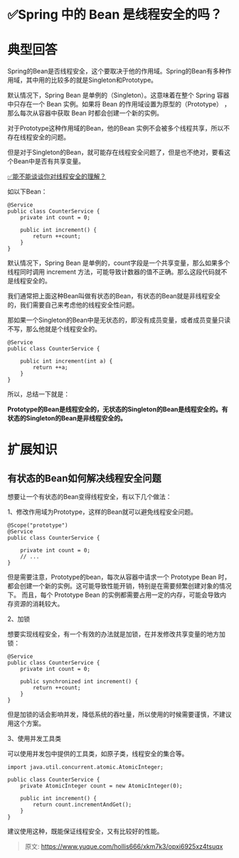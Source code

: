 # ✅Spring 中的 Bean 是线程安全的吗？

# 典型回答


Spring的Bean是否线程安全，这个要取决于他的作用域。Spring的Bean有多种作用域，其中用的比较多的就是Singleton和Prototype。



默认情况下，Spring Bean 是单例的（Singleton）。这意味着在整个 Spring 容器中只存在一个 Bean 实例。如果将 Bean 的作用域设置为原型的（Prototype） ，那么每次从容器中获取 Bean 时都会创建一个新的实例。



对于Prototype这种作用域的Bean，他的Bean 实例不会被多个线程共享，所以不存在线程安全的问题。



但是对于Singleton的Bean，就可能存在线程安全问题了，但是也不绝对，要看这个Bean中是否有共享变量。



[✅能不能谈谈你对线程安全的理解？](https://www.yuque.com/hollis666/xkm7k3/bnddbd#Dg2zO)



如以下Bean：



```plain
@Service
public class CounterService {
    private int count = 0;

    public int increment() {
        return ++count;
    }
}
```



默认情况下，Spring Bean 是单例的，count字段是一个共享变量，那么如果多个线程同时调用 increment 方法，可能导致计数器的值不正确。那么这段代码就不是线程安全的。



我们通常把上面这种Bean叫做有状态的Bean，有状态的Bean就是非线程安全的，我们需要自己来考虑他的线程安全性问题。



那如果一个Singleton的Bean中是无状态的，即没有成员变量，或者成员变量只读不写，那么他就是个线程安全的。



```plain
@Service
public class CounterService {
    
    public int increment(int a) {
        return ++a;
    }
}

```



所以，总结一下就是：



**Prototype的Bean是线程安全的，无状态的Singleton的Bean是线程安全的。有状态的Singleton的Bean是非线程安全的。**



# 扩展知识


## 有状态的Bean如何解决线程安全问题


想要让一个有状态的Bean变得线程安全，有以下几个做法：



1、修改作用域为Prototype，这样的Bean就可以避免线程安全问题。



```plain
@Scope("prototype")
@Service
public class CounterService {

  	private int count = 0;
    // ...
}
```



但是需要注意，Prototype的bean，每次从容器中请求一个 Prototype Bean 时，都会创建一个新的实例。这可能导致性能开销，特别是在需要频繁创建对象的情况下。 而且，每个 Prototype Bean 的实例都需要占用一定的内存，可能会导致内存资源的消耗较大。



2、加锁



想要实现线程安全，有一个有效的办法就是加锁，在并发修改共享变量的地方加锁：



```plain
@Service
public class CounterService {
    private int count = 0;

    public synchronized int increment() {
        return ++count;
    }
}
```



但是加锁的话会影响并发，降低系统的吞吐量，所以使用的时候需要谨慎，不建议用这个方案。



3、使用并发工具类



可以使用并发包中提供的工具类，如原子类，线程安全的集合等。



```plain
import java.util.concurrent.atomic.AtomicInteger;

public class CounterService {
    private AtomicInteger count = new AtomicInteger(0);

    public int increment() {
        return count.incrementAndGet();
    }
}

```



建议使用这种，既能保证线程安全，又有比较好的性能。



> 原文: <https://www.yuque.com/hollis666/xkm7k3/opxi6925xz4tsuqx>